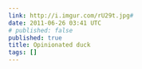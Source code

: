 ```yaml
---
link: http://i.imgur.com/rU29t.jpg#
date: 2011-06-26 03:41 UTC
# published: false
published: true
title: Opinionated duck
tags: []
---
```



